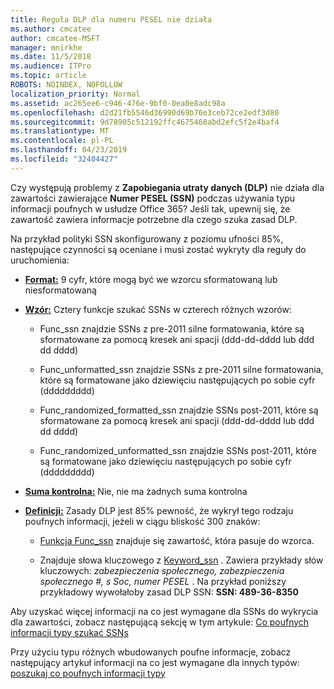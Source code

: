 ```yaml
---
title: Reguła DLP dla numeru PESEL nie działa
ms.author: cmcatee
author: cmcatee-MSFT
manager: mnirkhe
ms.date: 11/5/2018
ms.audience: ITPro
ms.topic: article
ROBOTS: NOINDEX, NOFOLLOW
localization_priority: Normal
ms.assetid: ac265ee6-c946-476e-9bf0-0ea0e8adc98a
ms.openlocfilehash: d2d21fb5546d36990d69b76e3ceb72ce2edf3d80
ms.sourcegitcommit: 9d78905c512192ffc4675468abd2efc5f2e4baf4
ms.translationtype: MT
ms.contentlocale: pl-PL
ms.lasthandoff: 04/23/2019
ms.locfileid: "32404427"
---
```

Czy występują problemy z **Zapobiegania utraty danych (DLP)** nie działa dla zawartości zawierające **Numer PESEL (SSN)** podczas używania typu informacji poufnych w usłudze Office 365? Jeśli tak, upewnij się, że zawartość zawiera informacje potrzebne dla czego szuka zasad DLP. 
  
Na przykład polityki SSN skonfigurowany z poziomu ufności 85%, następujące czynności są oceniane i musi zostać wykryty dla reguły do uruchomienia:
  
- **[Format:](https://docs.microsoft.com/office365/securitycompliance/what-the-sensitive-information-types-look-for#format-80)** 9 cyfr, które mogą być we wzorcu sformatowaną lub niesformatowaną 
    
- **[Wzór:](https://msconnect.microsoft.com/https:/docs.microsoft.com/office365/securitycompliance/what-the-sensitive-information-types-look-for#pattern-80)** Cztery funkcje szukać SSNs w czterech różnych wzorów: 
    
  - Func_ssn znajdzie SSNs z pre-2011 silne formatowania, które są sformatowane za pomocą kresek ani spacji (ddd-dd-dddd lub ddd dd dddd)
    
  - Func_unformatted_ssn znajdzie SSNs z pre-2011 silne formatowania, które są formatowane jako dziewięciu następujących po sobie cyfr (ddddddddd)
    
  - Func_randomized_formatted_ssn znajdzie SSNs post-2011, które są sformatowane za pomocą kresek ani spacji (ddd-dd-dddd lub ddd dd dddd)
    
  - Func_randomized_unformatted_ssn znajdzie SSNs post-2011, które są formatowane jako dziewięciu następujących po sobie cyfr (ddddddddd)
    
- **[Suma kontrolna:](https://docs.microsoft.com/office365/securitycompliance/what-the-sensitive-information-types-look-for#checksum-79)** Nie, nie ma żadnych suma kontrolna 
    
- **[Definicji:](https://docs.microsoft.com/office365/securitycompliance/what-the-sensitive-information-types-look-for#definition-80)** Zasady DLP jest 85% pewność, że wykrył tego rodzaju poufnych informacji, jeżeli w ciągu bliskość 300 znaków: 
    
  - [Funkcja Func_ssn](https://docs.microsoft.com/office365/securitycompliance/what-the-sensitive-information-types-look-for#pattern-80) znajduje się zawartość, która pasuje do wzorca. 
    
  - Znajduje słowa kluczowego z [Keyword_ssn](https://docs.microsoft.com/office365/securitycompliance/what-the-sensitive-information-types-look-for#keyword_ssn) . Zawiera przykłady słów kluczowych: *zabezpieczenia społecznego, zabezpieczenia społecznego #, s Soc, numer PESEL* . Na przykład poniższy przykładowy wywołałoby zasad DLP SSN: **SSN: 489-36-8350**
    
Aby uzyskać więcej informacji na co jest wymagane dla SSNs do wykrycia dla zawartości, zobacz następującą sekcję w tym artykule: [Co poufnych informacji typy szukać SSNs](https://docs.microsoft.com/office365/securitycompliance/what-the-sensitive-information-types-look-for#us-social-security-number-ssn)
  
Przy użyciu typu różnych wbudowanych poufne informacje, zobacz następujący artykuł informacji na co jest wymagane dla innych typów: [poszukaj co poufnych informacji typy](https://docs.microsoft.com/office365/securitycompliance/what-the-sensitive-information-types-look-for)
  

